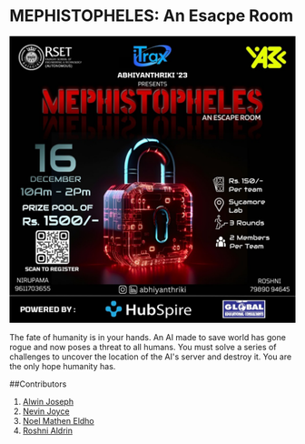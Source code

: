 # MEPHISTOPHELES: An Esacpe Room
![Mephistopheles Poster](./poster.jpeg)

The fate of humanity is in your hands. An AI made to save world has gone rogue and now poses a threat to all humans. You must solve a series of challenges to uncover the location of the AI's server and destroy it. You are the only hope humanity has.

##Contributors
1. [Alwin Joseph](https://github.com/AlwinJoseph)
2. [Nevin Joyce](https://github.com/nevinjoyce)
3. [Noel Mathen Eldho](https://github.com/noelmathen)
4. [Roshni Aldrin](https://github.com/night056)
